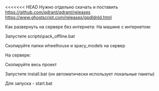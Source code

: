 <<<<<<< HEAD
Нужно отдельно скачать и поставить 
https://github.com/qdrant/qdrant/releases 
https://www.ghostscript.com/releases/gpdldnld.html

Как развернуть на сервере без интернета:
На машине с интернетом:

Запустите scripts\pack_offline.bat

Скопируйте папки wheelhouse и spacy_models на сервер

На сервере:

Скопируйте весь проект

Запустите install.bat (он автоматически использует локальные пакеты)

Для запуска - start.bat